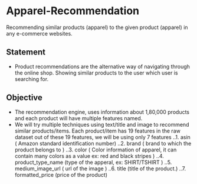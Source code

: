 # Apparel-Recommendation
Recommending similar products (apparel) to the given product (apparel) in any e-commerce websites.
## Statement
* Product recommendations are the alternative way of navigating through the online shop. Showing similar products to the user which user is searching for.
## Objective
* The recommendation engine, uses information about 1,80,000 products and each product will have multiple features named.
* We will try multiple techniques using text/title and image to recommend similar products/items.
  Each product/item has 19 features in the raw dataset out of these 19 features, we will be using only 7 features
..1. asin ( Amazon standard identification number)
..2. brand ( brand to which the product belongs to )
..3. color ( Color information of apparel, it can contain many colors as a value ex: red and black stripes )
..4. product_type_name (type of the apperal, ex: SHIRT/TSHIRT )
..5. medium_image_url ( url of the image )
..6. title (title of the product.)
..7. formatted_price (price of the product)
